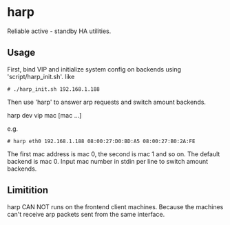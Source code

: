 harp
====

Reliable active - standby HA utilities.





Usage 
-----

First, bind VIP and initialize system config on backends using 'script/harp_init.sh'. like

    # ./harp_init.sh 192.168.1.188

Then use 'harp' to answer arp requests and switch amount backends.

  harp dev vip mac [mac ...]

e.g.

    # harp eth0 192.168.1.188 08:00:27:D0:BD:A5 08:00:27:B0:2A:FE
  
The first mac address is mac 0, the second is mac 1 and so on. The default backend is mac 0. Input mac number in stdin per line to switch amount backends.


Limitition
---------- 

harp CAN NOT runs on the frontend client machines. Because the machines can't receive arp packets sent from the same interface.
